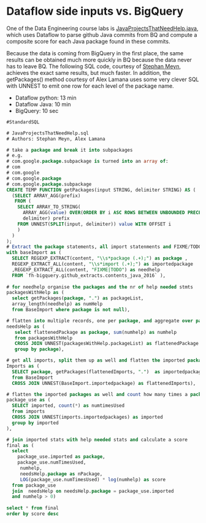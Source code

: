 # Dataflow side inputs vs. BigQuery

One of the Data Engineering course labs is [JavaProjectsThatNeedHelp.java](https://github.com/GoogleCloudPlatform/training-data-analyst/blob/master/courses/data_analysis/lab2/javahelp/src/main/java/com/google/cloud/training/dataanalyst/javahelp/JavaProjectsThatNeedHelp.java),
which uses Dataflow to parse github Java commits from BQ and compute a composite score for each Java package found in these commits.

Because the data is coming from BigQuery in the first place,
the same results can be obtained much more quickly in BQ because the data never has to leave BQ. The following SQL code,
courtesy of [Stephan Meyn](https://github.com/smeyn), achieves the exact same results, but much faster. In addition, the getPackages() method courtesy of Alex Lamana uses some very clever SQL with UNNEST to emit one row for each level of the package name.

* Dataflow python: 13 min
* Dataflow Java: 10 min
* BigQuery: 10 sec

```sql
#StandardSQL

# JavaProjectsThatNeedHelp.sql
# Authors: Stephan Meyn, Alex Lamana

# take a package and break it into subpackages
# e.g.
# com.google.package.subpackage is turned into an array of:
# com
# com.google
# com.google.package
# com.google.package.subpackage
CREATE TEMP FUNCTION getPackages(input STRING, delimiter STRING) AS (
  (SELECT ARRAY_AGG(prefix)
   FROM (
    SELECT ARRAY_TO_STRING(
      ARRAY_AGG(value) OVER(ORDER BY i ASC ROWS BETWEEN UNBOUNDED PRECEDING AND CURRENT ROW),
      delimiter) prefix
    FROM UNNEST(SPLIT(input, delimiter)) value WITH OFFSET i
    )
  )
);
# Extract the package statements, all import statenments and FIXME/TODO statements
with baseImport as (
  SELECT REGEXP_EXTRACT(content, "\\s*package (.+);") as package ,
  REGEXP_EXTRACT_ALL(content, "\\s*import (.+);") as importedpackage
  ,REGEXP_EXTRACT_ALL(content, "FIXME|TODO") as needhelp
  FROM `fh-bigquery.github_extracts.contents_java_2016` ),
  
# for needhelp organise the packages and the nr of help needed stmts  
packagesWithHelp as (
  select getPackages(package, ".") as packageList, 
  array_length(needhelp) as numHelp
  from BaseImport where package is not null),

# flatten into multiple records, one per package, and aggregate over package  
needsHelp as (
   select flattenedPackage as package, sum(numhelp) as numhelp
   from packagesWithHelp
   CROSS JOIN UNNEST(packagesWithHelp.packageList) as flattenedPackage
   group by package),

# get all imports, split them up as well and flatten the imported packages   
Imports as (
  SELECT package, getPackages(flattenedImports, ".")  as importedpackages
  from BaseImport
  CROSS JOIN UNNEST(BaseImport.importedpackage) as flattenedImports),

# flatten the imported packages as well and count how many times a package is imported  
package_use as (
  SELECT imported, count(*) as numtimesUsed
  from imports
  CROSS JOIN UNNEST(imports.importedpackages) as imported
  group by imported
),

# join imported stats with help needed stats and calculate a score
final as (   
  select 
    package_use.imported as package, 
    package_use.numTimesUsed,
     numhelp, 
     needsHelp.package as nPackage,
     LOG(package_use.numTimesUsed) * log(numhelp) as score
  from package_use 
  join  needsHelp on needsHelp.package = package_use.imported
  and numhelp > 0)
  
select * from final 
order by score desc
```
